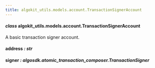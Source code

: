 ```yaml
---
title: algokit_utils.models.account.TransactionSignerAccount
---
```


#### _class_ algokit_utils.models.account.TransactionSignerAccount

A basic transaction signer account.

#### address _: str_

#### signer _: algosdk.atomic_transaction_composer.TransactionSigner_
